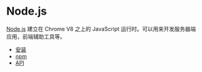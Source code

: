 # Node.js

[Node.js](https://nodejs.org/) 建立在 Chrome V8 之上的 JavaScript 运行时。可以用来开发服务器端应用，前端辅助工具等。

- [安装](install.md)
- [npm](npm/index.md)
- [API](api/index.md)
